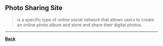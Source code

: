 ## Photo Sharing Site
> is a specific type of online social network that allows users to create an online photo album and store and share their digital photos.

---
**[Back](INTCOMPrelimCh11)**